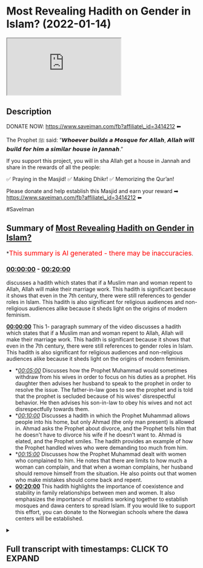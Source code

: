 # Most Revealing Hadith on Gender in Islam? (2022-01-14)

<iframe loading='lazy' src='https://www.youtube.com/embed/BHP78wJXi30'></iframe>

## Description

DONATE NOW: https://www.saveiman.com/fb?affiliate\_id=3414212 ⬅

The Prophet ﷺ said: “𝙒𝙝𝙤𝙚𝙫𝙚𝙧 𝙗𝙪𝙞𝙡𝙙𝙨 𝙖 𝙈𝙤𝙨𝙦𝙪𝙚 𝙛𝙤𝙧 𝘼𝙡𝙡𝙖𝙝, 𝘼𝙡𝙡𝙖𝙝 𝙬𝙞𝙡𝙡 𝙗𝙪𝙞𝙡𝙙 𝙛𝙤𝙧 𝙝𝙞𝙢 𝙖 𝙨𝙞𝙢𝙞𝙡𝙖𝙧 𝙝𝙤𝙪𝙨𝙚 𝙞𝙣 𝙅𝙖𝙣𝙣𝙖𝙝.”

If you support this project, you will in sha Allah get a house in Jannah and share in the rewards of all the people:

✅ Praying in the Masjid!
✅ Making Dhikr!
✅ Memorizing the Qur’an!

Please donate and help establish this Masjid and earn your reward ➡ https://www.saveiman.com/fb?affiliate\_id=3414212 ⬅

\#SaveIman

## Summary of [Most Revealing Hadith on Gender in Islam?](https://www.youtube.com/watch?v=BHP78wJXi30)

\*<span style="color:red; font-size:125%">This summary is AI generated - there may be inaccuracies</span>.

### [00:00:00](https://www.youtube.com/watch?v=BHP78wJXi30\&t=0) - [00:20:00](https://www.youtube.com/watch?v=BHP78wJXi30\&t=1200)

discusses a hadith which states that if a Muslim man and woman repent to Allah, Allah will make their marriage work. This hadith is significant because it shows that even in the 7th century, there were still references to gender roles in Islam. This hadith is also significant for religious audiences and non-religious audiences alike because it sheds light on the origins of modern feminism.

**[00:00:00](https://www.youtube.com/watch?v=BHP78wJXi30\&t=0)** This 1- paragraph summary of the video discusses a hadith which states that if a Muslim man and woman repent to Allah, Allah will make their marriage work. This hadith is significant because it shows that even in the 7th century, there were still references to gender roles in Islam. This hadith is also significant for religious audiences and non-religious audiences alike because it sheds light on the origins of modern feminism.

*   \**[00:05:00](https://www.youtube.com/watch?v=BHP78wJXi30\&t=300)* Discusses how the Prophet Muhammad would sometimes withdraw from his wives in order to focus on his duties as a prophet. His daughter then advises her husband to speak to the prophet in order to resolve the issue. The father-in-law goes to see the prophet and is told that the prophet is secluded because of his wives' disrespectful behavior. He then advises his son-in-law to obey his wives and not act disrespectfully towards them.
*   \**[00:10:00](https://www.youtube.com/watch?v=BHP78wJXi30\&t=600)* Discusses a hadith in which the Prophet Muhammad allows people into his home, but only Ahmad (the only man present) is allowed in. Ahmad asks the Prophet about divorce, and the Prophet tells him that he doesn't have to divorce his wife if he doesn't want to. Ahmad is elated, and the Prophet smiles. The hadith provides an example of how the Prophet handled wives who were demanding too much from him.
*   \**[00:15:00](https://www.youtube.com/watch?v=BHP78wJXi30\&t=900)* Discusses how the Prophet Muhammad dealt with women who complained to him. He notes that there are limits to how much a woman can complain, and that when a woman complains, her husband should remove himself from the situation. He also points out that women who make mistakes should come back and repent.
*   **[00:20:00](https://www.youtube.com/watch?v=BHP78wJXi30\&t=1200)** This hadith highlights the importance of coexistence and stability in family relationships between men and women. It also emphasizes the importance of muslims working together to establish mosques and dawa centers to spread Islam. If you would like to support this effort, you can donate to the Norwegian schools where the dawa centers will be established.

<details><summary><h2>Full transcript with timestamps: CLICK TO EXPAND</h2></summary>

[0:00:00](https://youtu.be/BHP78wJXi30?t=0) what if you were dying from thirst and\
[0:00:02](https://youtu.be/BHP78wJXi30?t=2) hunger would you give your iman up your\
[0:00:04](https://youtu.be/BHP78wJXi30?t=4) faith up in order\
[0:00:07](https://youtu.be/BHP78wJXi30?t=7) to survive probably not probably not\
[0:00:10](https://youtu.be/BHP78wJXi30?t=10) because you'd rather die\
[0:00:12](https://youtu.be/BHP78wJXi30?t=12) in hunger and thirst than give up your\
[0:00:14](https://youtu.be/BHP78wJXi30?t=14) religion right this is how much we value\
[0:00:17](https://youtu.be/BHP78wJXi30?t=17) our faith it's priceless brothers and\
[0:00:20](https://youtu.be/BHP78wJXi30?t=20) sisters let me introduce you to norway\
[0:00:22](https://youtu.be/BHP78wJXi30?t=22) this is a european country where the\
[0:00:25](https://youtu.be/BHP78wJXi30?t=25) vast majority of people have become\
[0:00:27](https://youtu.be/BHP78wJXi30?t=27) irreligious there are 200 000 muslims of\
[0:00:30](https://youtu.be/BHP78wJXi30?t=30) a population of about 5 million and most\
[0:00:32](https://youtu.be/BHP78wJXi30?t=32) of these 200 000 muslims have no idea\
[0:00:35](https://youtu.be/BHP78wJXi30?t=35) how to explain islam to their non-muslim\
[0:00:38](https://youtu.be/BHP78wJXi30?t=38) friends and neighbors but that needs to\
[0:00:40](https://youtu.be/BHP78wJXi30?t=40) change allah sent his messenger to call\
[0:00:42](https://youtu.be/BHP78wJXi30?t=42) people to eternal success and that is\
[0:00:45](https://youtu.be/BHP78wJXi30?t=45) why muslims in norway are now\
[0:00:46](https://youtu.be/BHP78wJXi30?t=46) establishing a masjid and our center to\
[0:00:49](https://youtu.be/BHP78wJXi30?t=49) enhance the norwegian tawa but they\
[0:00:52](https://youtu.be/BHP78wJXi30?t=52) cannot do this alone we need to support\
[0:00:54](https://youtu.be/BHP78wJXi30?t=54) them if you donate to the schools you\
[0:00:56](https://youtu.be/BHP78wJXi30?t=56) will insha allah reap the rewards of\
[0:00:59](https://youtu.be/BHP78wJXi30?t=59) thousands of muslims coming back to\
[0:01:01](https://youtu.be/BHP78wJXi30?t=61) islam and many of those will become\
[0:01:03](https://youtu.be/BHP78wJXi30?t=63) dwight and invite to islam\
[0:01:05](https://youtu.be/BHP78wJXi30?t=65) you will share in the reward for all\
[0:01:08](https://youtu.be/BHP78wJXi30?t=68) those shahadas and good deeds to come in\
[0:01:11](https://youtu.be/BHP78wJXi30?t=71) so click the link and donate now and\
[0:01:13](https://youtu.be/BHP78wJXi30?t=73) share the video for extra reward\
[0:01:22](https://youtu.be/BHP78wJXi30?t=82) how are you guys doing there is one\
[0:01:23](https://youtu.be/BHP78wJXi30?t=83) hadith which is a very special hadith\
[0:01:26](https://youtu.be/BHP78wJXi30?t=86) which is very pertinent to the issues\
[0:01:28](https://youtu.be/BHP78wJXi30?t=88) relating to gender now especially in the\
[0:01:31](https://youtu.be/BHP78wJXi30?t=91) modern age after the enlightenment\
[0:01:33](https://youtu.be/BHP78wJXi30?t=93) period after renaissance after all these\
[0:01:35](https://youtu.be/BHP78wJXi30?t=95) times\
[0:01:37](https://youtu.be/BHP78wJXi30?t=97) and different kind of ideologies have\
[0:01:39](https://youtu.be/BHP78wJXi30?t=99) emerged the question is to what extent\
[0:01:41](https://youtu.be/BHP78wJXi30?t=101) have those ideologies especially in the\
[0:01:43](https://youtu.be/BHP78wJXi30?t=103) west had an impact\
[0:01:45](https://youtu.be/BHP78wJXi30?t=105) on human society now that's a very\
[0:01:47](https://youtu.be/BHP78wJXi30?t=107) important question both for religious\
[0:01:49](https://youtu.be/BHP78wJXi30?t=109) audiences and non-religious audiences\
[0:01:52](https://youtu.be/BHP78wJXi30?t=112) i came across this hadith in bukhari and\
[0:01:54](https://youtu.be/BHP78wJXi30?t=114) actually there are lots of hadith which\
[0:01:56](https://youtu.be/BHP78wJXi30?t=116) corroborate this hadith it's called\
[0:01:58](https://youtu.be/BHP78wJXi30?t=118) torokh different\
[0:02:00](https://youtu.be/BHP78wJXi30?t=120) pathways of hadith\
[0:02:02](https://youtu.be/BHP78wJXi30?t=122) talking about a very interesting\
[0:02:05](https://youtu.be/BHP78wJXi30?t=125) incident and i regard this hadith from\
[0:02:07](https://youtu.be/BHP78wJXi30?t=127) my very limited knowledge of hadith\
[0:02:09](https://youtu.be/BHP78wJXi30?t=129) as probably the most telling hadith\
[0:02:12](https://youtu.be/BHP78wJXi30?t=132) of gender relations\
[0:02:15](https://youtu.be/BHP78wJXi30?t=135) in islam or in the 7th century period\
[0:02:18](https://youtu.be/BHP78wJXi30?t=138) now why is this important for\
[0:02:20](https://youtu.be/BHP78wJXi30?t=140) religious people or non-religious people\
[0:02:21](https://youtu.be/BHP78wJXi30?t=141) muslim audiences and non-muslim\
[0:02:23](https://youtu.be/BHP78wJXi30?t=143) audiences alike\
[0:02:24](https://youtu.be/BHP78wJXi30?t=144) because one question that has kind of\
[0:02:26](https://youtu.be/BHP78wJXi30?t=146) plagued our imagination has been to what\
[0:02:29](https://youtu.be/BHP78wJXi30?t=149) extent\
[0:02:30](https://youtu.be/BHP78wJXi30?t=150) have ideologies the like of say feminism\
[0:02:34](https://youtu.be/BHP78wJXi30?t=154) second third wave feminism any type of\
[0:02:36](https://youtu.be/BHP78wJXi30?t=156) feminism has an impact on human\
[0:02:39](https://youtu.be/BHP78wJXi30?t=159) behavior to what extent has it actually\
[0:02:41](https://youtu.be/BHP78wJXi30?t=161) shaped what men or women do to what\
[0:02:44](https://youtu.be/BHP78wJXi30?t=164) extent have it has it shaped societies\
[0:02:46](https://youtu.be/BHP78wJXi30?t=166) and gender relations\
[0:02:48](https://youtu.be/BHP78wJXi30?t=168) and i think this hadith is very\
[0:02:49](https://youtu.be/BHP78wJXi30?t=169) important in answering that question now\
[0:02:51](https://youtu.be/BHP78wJXi30?t=171) i'm not going to be\
[0:02:52](https://youtu.be/BHP78wJXi30?t=172) giving you an exact word for word uh\
[0:02:55](https://youtu.be/BHP78wJXi30?t=175) narration of this hadith but i am going\
[0:02:57](https://youtu.be/BHP78wJXi30?t=177) to be spelling it out for you in kind of\
[0:03:00](https://youtu.be/BHP78wJXi30?t=180) paraphrased terms and send give you a\
[0:03:02](https://youtu.be/BHP78wJXi30?t=182) link in the description box of the\
[0:03:04](https://youtu.be/BHP78wJXi30?t=184) entire hadith although i may say as well\
[0:03:07](https://youtu.be/BHP78wJXi30?t=187) that this hadith has different\
[0:03:08](https://youtu.be/BHP78wJXi30?t=188) narrations but this one is in bukhari\
[0:03:12](https://youtu.be/BHP78wJXi30?t=192) ibn abbas who was\
[0:03:14](https://youtu.be/BHP78wJXi30?t=194) the torja man of the quran\
[0:03:16](https://youtu.be/BHP78wJXi30?t=196) the prolific sahabi that wanted to know\
[0:03:20](https://youtu.be/BHP78wJXi30?t=200) every little thing about\
[0:03:21](https://youtu.be/BHP78wJXi30?t=201) the quran he went to um\
[0:03:24](https://youtu.be/BHP78wJXi30?t=204) who as many of you will know is the\
[0:03:26](https://youtu.be/BHP78wJXi30?t=206) second caliph\
[0:03:27](https://youtu.be/BHP78wJXi30?t=207) after the death of the prophet muhammad\
[0:03:30](https://youtu.be/BHP78wJXi30?t=210) and after abu bakr and also one of the\
[0:03:32](https://youtu.be/BHP78wJXi30?t=212) best friends of the prophet muhammad\
[0:03:36](https://youtu.be/BHP78wJXi30?t=216) he went to him because he wanted to know\
[0:03:39](https://youtu.be/BHP78wJXi30?t=219) the meaning of an ayah of the quran in\
[0:03:40](https://youtu.be/BHP78wJXi30?t=220) chapter number 66 where it said in tatum\
[0:03:45](https://youtu.be/BHP78wJXi30?t=225) if you both repent to allah then allah\
[0:03:47](https://youtu.be/BHP78wJXi30?t=227) has made it so that you may do so and\
[0:03:50](https://youtu.be/BHP78wJXi30?t=230) this was a verse in chapter 66 that i'm\
[0:03:52](https://youtu.be/BHP78wJXi30?t=232) not best wanted to know who these two\
[0:03:54](https://youtu.be/BHP78wJXi30?t=234) were referring to so he went to um\
[0:03:57](https://youtu.be/BHP78wJXi30?t=237) and then um\
[0:03:59](https://youtu.be/BHP78wJXi30?t=239) narrated the story to him so that hadith\
[0:04:01](https://youtu.be/BHP78wJXi30?t=241) is narrated by ibn abbas\
[0:04:04](https://youtu.be/BHP78wJXi30?t=244) and\
[0:04:05](https://youtu.be/BHP78wJXi30?t=245) ahmad al-khattab started by saying\
[0:04:07](https://youtu.be/BHP78wJXi30?t=247) something very interesting\
[0:04:09](https://youtu.be/BHP78wJXi30?t=249) he says\
[0:04:12](https://youtu.be/BHP78wJXi30?t=252) \[Music]\
[0:04:16](https://youtu.be/BHP78wJXi30?t=256) he said that we the people of quraish\
[0:04:19](https://youtu.be/BHP78wJXi30?t=259) who are a people\
[0:04:20](https://youtu.be/BHP78wJXi30?t=260) who used to dominate our wives\
[0:04:26](https://youtu.be/BHP78wJXi30?t=266) when we went to the medina\
[0:04:28](https://youtu.be/BHP78wJXi30?t=268) the people the ansar they were\
[0:04:33](https://youtu.be/BHP78wJXi30?t=273) were people that their wives used to\
[0:04:35](https://youtu.be/BHP78wJXi30?t=275) dominate them\
[0:04:37](https://youtu.be/BHP78wJXi30?t=277) now i found this very interesting very\
[0:04:39](https://youtu.be/BHP78wJXi30?t=279) surprising i have to be honest the first\
[0:04:41](https://youtu.be/BHP78wJXi30?t=281) time i came across this hadith it made\
[0:04:44](https://youtu.be/BHP78wJXi30?t=284) me think\
[0:04:45](https://youtu.be/BHP78wJXi30?t=285) this is\
[0:04:48](https://youtu.be/BHP78wJXi30?t=288) this is a 7th century audience this is\
[0:04:50](https://youtu.be/BHP78wJXi30?t=290) at least a thousand\
[0:04:52](https://youtu.be/BHP78wJXi30?t=292) 300 and something odd years before\
[0:04:55](https://youtu.be/BHP78wJXi30?t=295) feminism could even be\
[0:04:56](https://youtu.be/BHP78wJXi30?t=296) referred to as such\
[0:04:58](https://youtu.be/BHP78wJXi30?t=298) and there is this phrasiology very\
[0:05:00](https://youtu.be/BHP78wJXi30?t=300) gendered phraseology being used\
[0:05:02](https://youtu.be/BHP78wJXi30?t=302) that we were a people that we used to\
[0:05:04](https://youtu.be/BHP78wJXi30?t=304) dominate our wives and these people of\
[0:05:07](https://youtu.be/BHP78wJXi30?t=307) al-ansar who are another\
[0:05:09](https://youtu.be/BHP78wJXi30?t=309) group of people were a group of people\
[0:05:11](https://youtu.be/BHP78wJXi30?t=311) he's saying\
[0:05:13](https://youtu.be/BHP78wJXi30?t=313) their wives dominated them\
[0:05:16](https://youtu.be/BHP78wJXi30?t=316) and he said\
[0:05:18](https://youtu.be/BHP78wJXi30?t=318) he narrates the story\
[0:05:20](https://youtu.be/BHP78wJXi30?t=320) of going to his wife\
[0:05:24](https://youtu.be/BHP78wJXi30?t=324) i went to my wife\
[0:05:26](https://youtu.be/BHP78wJXi30?t=326) and he was speaking to her\
[0:05:28](https://youtu.be/BHP78wJXi30?t=328) about\
[0:05:30](https://youtu.be/BHP78wJXi30?t=330) the attitudes of medina society\
[0:05:34](https://youtu.be/BHP78wJXi30?t=334) and she answered back\
[0:05:36](https://youtu.be/BHP78wJXi30?t=336) to um\
[0:05:40](https://youtu.be/BHP78wJXi30?t=340) he was a very strong character very\
[0:05:43](https://youtu.be/BHP78wJXi30?t=343) assertive character very extroverted\
[0:05:46](https://youtu.be/BHP78wJXi30?t=346) character extremely confident person\
[0:05:49](https://youtu.be/BHP78wJXi30?t=349) he was a fair man actually a feared man\
[0:05:52](https://youtu.be/BHP78wJXi30?t=352) a big man physically big and a big\
[0:05:55](https://youtu.be/BHP78wJXi30?t=355) personality\
[0:05:56](https://youtu.be/BHP78wJXi30?t=356) and remember he was just saying that you\
[0:05:58](https://youtu.be/BHP78wJXi30?t=358) know we were the people that used to\
[0:05:59](https://youtu.be/BHP78wJXi30?t=359) dominate\
[0:06:00](https://youtu.be/BHP78wJXi30?t=360) our wives\
[0:06:01](https://youtu.be/BHP78wJXi30?t=361) and his wife now is answering him back\
[0:06:04](https://youtu.be/BHP78wJXi30?t=364) so he said\
[0:06:06](https://youtu.be/BHP78wJXi30?t=366) are you answering me back\
[0:06:10](https://youtu.be/BHP78wJXi30?t=370) and his wife\
[0:06:12](https://youtu.be/BHP78wJXi30?t=372) wife returned and she said\
[0:06:14](https://youtu.be/BHP78wJXi30?t=374) you know\
[0:06:16](https://youtu.be/BHP78wJXi30?t=376) actually\
[0:06:17](https://youtu.be/BHP78wJXi30?t=377) you know the prophets why even the\
[0:06:18](https://youtu.be/BHP78wJXi30?t=378) prophets wives who are meant to be like\
[0:06:20](https://youtu.be/BHP78wJXi30?t=380) you know she doesn't say this but who\
[0:06:22](https://youtu.be/BHP78wJXi30?t=382) are in islam meant to be the epitome\
[0:06:25](https://youtu.be/BHP78wJXi30?t=385) of you know they even they\
[0:06:28](https://youtu.be/BHP78wJXi30?t=388) jordan\
[0:06:32](https://youtu.be/BHP78wJXi30?t=392) that used to they used to leave off the\
[0:06:34](https://youtu.be/BHP78wJXi30?t=394) prophet\
[0:06:35](https://youtu.be/BHP78wJXi30?t=395) withdrawal from the prophet muhammad\
[0:06:37](https://youtu.be/BHP78wJXi30?t=397) from the\
[0:06:39](https://youtu.be/BHP78wJXi30?t=399) night from the day into the night\
[0:06:40](https://youtu.be/BHP78wJXi30?t=400) meaning they used to give him the cold\
[0:06:42](https://youtu.be/BHP78wJXi30?t=402) shoulder they used to withdraw from him\
[0:06:45](https://youtu.be/BHP78wJXi30?t=405) and he was bewild he was completely\
[0:06:48](https://youtu.be/BHP78wJXi30?t=408) befuddled and bewildered and bedazzled\
[0:06:50](https://youtu.be/BHP78wJXi30?t=410) and shocked and\
[0:06:51](https://youtu.be/BHP78wJXi30?t=411) by this uh comment so oh he got\
[0:06:54](https://youtu.be/BHP78wJXi30?t=414) triggered you want to put it in that he\
[0:06:55](https://youtu.be/BHP78wJXi30?t=415) got triggered by that\
[0:06:57](https://youtu.be/BHP78wJXi30?t=417) because remember\
[0:07:01](https://youtu.be/BHP78wJXi30?t=421) was the wife of the prophet muhammad one\
[0:07:04](https://youtu.be/BHP78wJXi30?t=424) of the wives of the prophet muhammad\
[0:07:07](https://youtu.be/BHP78wJXi30?t=427) so he says\
[0:07:08](https://youtu.be/BHP78wJXi30?t=428) when he heard that it's like everything\
[0:07:10](https://youtu.be/BHP78wJXi30?t=430) switched off he put on his clothes\
[0:07:16](https://youtu.be/BHP78wJXi30?t=436) i got my my clothes and i put it on me\
[0:07:18](https://youtu.be/BHP78wJXi30?t=438) and he went to\
[0:07:20](https://youtu.be/BHP78wJXi30?t=440) his daughter\
[0:07:22](https://youtu.be/BHP78wJXi30?t=442) and he said to his daughter he said to\
[0:07:24](https://youtu.be/BHP78wJXi30?t=444) her\
[0:07:25](https://youtu.be/BHP78wJXi30?t=445) is it true\
[0:07:26](https://youtu.be/BHP78wJXi30?t=446) that one of you i.e one of the wives of\
[0:07:28](https://youtu.be/BHP78wJXi30?t=448) the prophet used to\
[0:07:32](https://youtu.be/BHP78wJXi30?t=452) leave the the prophet sallallahu alaihi\
[0:07:34](https://youtu.be/BHP78wJXi30?t=454) wasallam\
[0:07:36](https://youtu.be/BHP78wJXi30?t=456) from the night to from the day into the\
[0:07:38](https://youtu.be/BHP78wJXi30?t=458) night\
[0:07:39](https://youtu.be/BHP78wJXi30?t=459) not from the night into the day but from\
[0:07:41](https://youtu.be/BHP78wJXi30?t=461) the day into the night meaning it's not\
[0:07:43](https://youtu.be/BHP78wJXi30?t=463) talking about marital relations or\
[0:07:44](https://youtu.be/BHP78wJXi30?t=464) anything like that because that would be\
[0:07:45](https://youtu.be/BHP78wJXi30?t=465) a different level of\
[0:07:47](https://youtu.be/BHP78wJXi30?t=467) transgression which that we have no\
[0:07:48](https://youtu.be/BHP78wJXi30?t=468) evidence ever happened by the way but\
[0:07:50](https://youtu.be/BHP78wJXi30?t=470) anyway\
[0:07:51](https://youtu.be/BHP78wJXi30?t=471) is it the case that you should do\
[0:07:52](https://youtu.be/BHP78wJXi30?t=472) something like that\
[0:07:55](https://youtu.be/BHP78wJXi30?t=475) she says vietnam she says yes\
[0:07:58](https://youtu.be/BHP78wJXi30?t=478) he said whoever does anything like that\
[0:08:02](https://youtu.be/BHP78wJXi30?t=482) she lost his failure\
[0:08:06](https://youtu.be/BHP78wJXi30?t=486) and then he was triggered already so\
[0:08:07](https://youtu.be/BHP78wJXi30?t=487) imagine he's talking to his own daughter\
[0:08:09](https://youtu.be/BHP78wJXi30?t=489) and by the way this shows us it gives us\
[0:08:11](https://youtu.be/BHP78wJXi30?t=491) a glimpse i don't want to make too much\
[0:08:12](https://youtu.be/BHP78wJXi30?t=492) commentary at this point because i'll\
[0:08:14](https://youtu.be/BHP78wJXi30?t=494) comment on this afterwards\
[0:08:16](https://youtu.be/BHP78wJXi30?t=496) of how\
[0:08:17](https://youtu.be/BHP78wJXi30?t=497) the father-in-law\
[0:08:20](https://youtu.be/BHP78wJXi30?t=500) deals with the son-in-law a pious son\
[0:08:22](https://youtu.be/BHP78wJXi30?t=502) albert this one the most pious\
[0:08:23](https://youtu.be/BHP78wJXi30?t=503) son-in-law\
[0:08:25](https://youtu.be/BHP78wJXi30?t=505) he got triggered on behalf of the\
[0:08:26](https://youtu.be/BHP78wJXi30?t=506) son-in-law in this case is\
[0:08:28](https://youtu.be/BHP78wJXi30?t=508) the prophet muhammed who he loved the\
[0:08:30](https://youtu.be/BHP78wJXi30?t=510) most\
[0:08:32](https://youtu.be/BHP78wJXi30?t=512) who he loved the most\
[0:08:33](https://youtu.be/BHP78wJXi30?t=513) he said\
[0:08:36](https://youtu.be/BHP78wJXi30?t=516) you think\
[0:08:38](https://youtu.be/BHP78wJXi30?t=518) don't ever do that he says whoever's\
[0:08:39](https://youtu.be/BHP78wJXi30?t=519) done that is a failure\
[0:08:41](https://youtu.be/BHP78wJXi30?t=521) and what about your friend he's talking\
[0:08:44](https://youtu.be/BHP78wJXi30?t=524) about aisha\
[0:08:45](https://youtu.be/BHP78wJXi30?t=525) who's who is known another wife of the\
[0:08:47](https://youtu.be/BHP78wJXi30?t=527) prophet\
[0:08:48](https://youtu.be/BHP78wJXi30?t=528) that she is\
[0:08:52](https://youtu.be/BHP78wJXi30?t=532) more beautiful than you anyway\
[0:08:54](https://youtu.be/BHP78wJXi30?t=534) and she's more beloved to the prophet\
[0:08:55](https://youtu.be/BHP78wJXi30?t=535) muhammed\
[0:08:57](https://youtu.be/BHP78wJXi30?t=537) so he he saw that she was being jairia\
[0:08:59](https://youtu.be/BHP78wJXi30?t=539) she was being bold\
[0:09:01](https://youtu.be/BHP78wJXi30?t=541) so he was bold with her she was\
[0:09:03](https://youtu.be/BHP78wJXi30?t=543) triggering him he triggered her\
[0:09:06](https://youtu.be/BHP78wJXi30?t=546) and this is in many ways the right way\
[0:09:08](https://youtu.be/BHP78wJXi30?t=548) to advise\
[0:09:09](https://youtu.be/BHP78wJXi30?t=549) a woman\
[0:09:10](https://youtu.be/BHP78wJXi30?t=550) who is disrespecting her husband with\
[0:09:12](https://youtu.be/BHP78wJXi30?t=552) all due respect now we see a lot of\
[0:09:14](https://youtu.be/BHP78wJXi30?t=554) people\
[0:09:15](https://youtu.be/BHP78wJXi30?t=555) they see that the woman is complaining\
[0:09:17](https://youtu.be/BHP78wJXi30?t=557) and withdrawing from the husband not\
[0:09:18](https://youtu.be/BHP78wJXi30?t=558) giving him his rights and they egg her\
[0:09:20](https://youtu.be/BHP78wJXi30?t=560) on they push her to do some more yeah do\
[0:09:22](https://youtu.be/BHP78wJXi30?t=562) it more this is the father of the he\
[0:09:24](https://youtu.be/BHP78wJXi30?t=564) loves her so much\
[0:09:25](https://youtu.be/BHP78wJXi30?t=565) yeah\
[0:09:27](https://youtu.be/BHP78wJXi30?t=567) as the quran says\
[0:09:31](https://youtu.be/BHP78wJXi30?t=571) if you speak then speak the truth and\
[0:09:33](https://youtu.be/BHP78wJXi30?t=573) even if it is someone close to you so\
[0:09:35](https://youtu.be/BHP78wJXi30?t=575) this was the manhattan\
[0:09:36](https://youtu.be/BHP78wJXi30?t=576) and the way of\
[0:09:39](https://youtu.be/BHP78wJXi30?t=579) so he went after that to see the prophet\
[0:09:42](https://youtu.be/BHP78wJXi30?t=582) muhammed himself and he had a man\
[0:09:45](https://youtu.be/BHP78wJXi30?t=585) guarding the door his name was\
[0:09:47](https://youtu.be/BHP78wJXi30?t=587) he was guarding the door and he was by\
[0:09:48](https://youtu.be/BHP78wJXi30?t=588) himself\
[0:09:50](https://youtu.be/BHP78wJXi30?t=590) because his wives had told him that the\
[0:09:52](https://youtu.be/BHP78wJXi30?t=592) the the the hafsah had told him that the\
[0:09:54](https://youtu.be/BHP78wJXi30?t=594) prophet muhammad had been like secluded\
[0:09:57](https://youtu.be/BHP78wJXi30?t=597) by himself and this was going to give us\
[0:09:58](https://youtu.be/BHP78wJXi30?t=598) another lesson by the way which is a\
[0:10:01](https://youtu.be/BHP78wJXi30?t=601) very important lesson which we don't\
[0:10:02](https://youtu.be/BHP78wJXi30?t=602) hear enough of i'll tell you what\
[0:10:04](https://youtu.be/BHP78wJXi30?t=604) happened\
[0:10:05](https://youtu.be/BHP78wJXi30?t=605) at first he didn't allow anybody in\
[0:10:07](https://youtu.be/BHP78wJXi30?t=607) including umar but eventually\
[0:10:10](https://youtu.be/BHP78wJXi30?t=610) he\
[0:10:10](https://youtu.be/BHP78wJXi30?t=610) come into the house\
[0:10:12](https://youtu.be/BHP78wJXi30?t=612) so ahmad came into the house and the\
[0:10:13](https://youtu.be/BHP78wJXi30?t=613) first question he asked\
[0:10:15](https://youtu.be/BHP78wJXi30?t=615) he asked him did you divorce your wives\
[0:10:18](https://youtu.be/BHP78wJXi30?t=618) and he said no\
[0:10:20](https://youtu.be/BHP78wJXi30?t=620) he didn't divorce his wife so he said\
[0:10:22](https://youtu.be/BHP78wJXi30?t=622) allahu akbar ahmad was celebrating\
[0:10:24](https://youtu.be/BHP78wJXi30?t=624) because in reality he doesn't want to\
[0:10:25](https://youtu.be/BHP78wJXi30?t=625) see his daughter or any of the other\
[0:10:27](https://youtu.be/BHP78wJXi30?t=627) mothers of the believers be divorced\
[0:10:31](https://youtu.be/BHP78wJXi30?t=631) so he was elated by the fact that he\
[0:10:33](https://youtu.be/BHP78wJXi30?t=633) there was no divorce that took place\
[0:10:36](https://youtu.be/BHP78wJXi30?t=636) and then um\
[0:10:38](https://youtu.be/BHP78wJXi30?t=638) he said the same kind of thing that he\
[0:10:39](https://youtu.be/BHP78wJXi30?t=639) was saying to ibn abbas in the beginning\
[0:10:40](https://youtu.be/BHP78wJXi30?t=640) of generation he and i want you to pay\
[0:10:43](https://youtu.be/BHP78wJXi30?t=643) attention to the psychological cues here\
[0:10:45](https://youtu.be/BHP78wJXi30?t=645) they're very important because they\
[0:10:47](https://youtu.be/BHP78wJXi30?t=647) relate to the gender discussions\
[0:10:49](https://youtu.be/BHP78wJXi30?t=649) that i have happening now not just from\
[0:10:51](https://youtu.be/BHP78wJXi30?t=651) feminists but from these red pill and\
[0:10:53](https://youtu.be/BHP78wJXi30?t=653) all these kind of things\
[0:10:55](https://youtu.be/BHP78wJXi30?t=655) is an eye opener to the man hedge of the\
[0:10:58](https://youtu.be/BHP78wJXi30?t=658) prophet of how he dealt with these\
[0:10:59](https://youtu.be/BHP78wJXi30?t=659) issues\
[0:11:00](https://youtu.be/BHP78wJXi30?t=660) before the the existence of these\
[0:11:03](https://youtu.be/BHP78wJXi30?t=663) ideologies\
[0:11:04](https://youtu.be/BHP78wJXi30?t=664) so\
[0:11:06](https://youtu.be/BHP78wJXi30?t=666) stated the same thing as he stated\
[0:11:08](https://youtu.be/BHP78wJXi30?t=668) before\
[0:11:09](https://youtu.be/BHP78wJXi30?t=669) he says\
[0:11:14](https://youtu.be/BHP78wJXi30?t=674) we are people we the people of quraish\
[0:11:15](https://youtu.be/BHP78wJXi30?t=675) were people that we used to dominate our\
[0:11:17](https://youtu.be/BHP78wJXi30?t=677) wives\
[0:11:20](https://youtu.be/BHP78wJXi30?t=680) when the people of al-ansar their wives\
[0:11:22](https://youtu.be/BHP78wJXi30?t=682) used to dominate them\
[0:11:24](https://youtu.be/BHP78wJXi30?t=684) so he's saying the same thing the\
[0:11:26](https://youtu.be/BHP78wJXi30?t=686) prophet's reaction to this he just\
[0:11:28](https://youtu.be/BHP78wJXi30?t=688) smiled literally\
[0:11:31](https://youtu.be/BHP78wJXi30?t=691) he just smiled he said he just smiled\
[0:11:33](https://youtu.be/BHP78wJXi30?t=693) so he didn't really engage with that he\
[0:11:35](https://youtu.be/BHP78wJXi30?t=695) said yes you know\
[0:11:37](https://youtu.be/BHP78wJXi30?t=697) to be honest that was not the the\
[0:11:39](https://youtu.be/BHP78wJXi30?t=699) response of the prophet muhammad\
[0:11:44](https://youtu.be/BHP78wJXi30?t=704) he stated that he went to his daughter\
[0:11:46](https://youtu.be/BHP78wJXi30?t=706) and he told her what he told her you\
[0:11:48](https://youtu.be/BHP78wJXi30?t=708) know that is more beloved than all the\
[0:11:50](https://youtu.be/BHP78wJXi30?t=710) kind of things i told you before and\
[0:11:52](https://youtu.be/BHP78wJXi30?t=712) again it said that the prophet sallam\
[0:11:54](https://youtu.be/BHP78wJXi30?t=714) he merely smiled he did not\
[0:11:57](https://youtu.be/BHP78wJXi30?t=717) engage\
[0:11:58](https://youtu.be/BHP78wJXi30?t=718) with omar\
[0:12:02](https://youtu.be/BHP78wJXi30?t=722) and then\
[0:12:03](https://youtu.be/BHP78wJXi30?t=723) he made dua a supplication to the\
[0:12:05](https://youtu.be/BHP78wJXi30?t=725) prophet\
[0:12:06](https://youtu.be/BHP78wJXi30?t=726) muhammad because he was sleeping on this\
[0:12:09](https://youtu.be/BHP78wJXi30?t=729) kind of straw and he said the people of\
[0:12:12](https://youtu.be/BHP78wJXi30?t=732) you know the emperor of roman the\
[0:12:13](https://youtu.be/BHP78wJXi30?t=733) emperor of persia they have all this\
[0:12:15](https://youtu.be/BHP78wJXi30?t=735) white expanse and you're sleeping on the\
[0:12:17](https://youtu.be/BHP78wJXi30?t=737) floor\
[0:12:18](https://youtu.be/BHP78wJXi30?t=738) he goes\
[0:12:21](https://youtu.be/BHP78wJXi30?t=741) out on you he would expand your abode\
[0:12:23](https://youtu.be/BHP78wJXi30?t=743) like you make the prophet at that stage\
[0:12:25](https://youtu.be/BHP78wJXi30?t=745) he actually responded he said i'm not\
[0:12:27](https://youtu.be/BHP78wJXi30?t=747) interested why should i it's mata dunya\
[0:12:29](https://youtu.be/BHP78wJXi30?t=749) this is uh\
[0:12:30](https://youtu.be/BHP78wJXi30?t=750) it's not the thing i want because we the\
[0:12:33](https://youtu.be/BHP78wJXi30?t=753) hereafter and the eschaton and all that\
[0:12:35](https://youtu.be/BHP78wJXi30?t=755) kind of thing\
[0:12:37](https://youtu.be/BHP78wJXi30?t=757) now\
[0:12:38](https://youtu.be/BHP78wJXi30?t=758) long story short\
[0:12:43](https://youtu.be/BHP78wJXi30?t=763) of the quran actually came down for this\
[0:12:44](https://youtu.be/BHP78wJXi30?t=764) now why was the prophet secluding from\
[0:12:46](https://youtu.be/BHP78wJXi30?t=766) all the wives because they were actually\
[0:12:48](https://youtu.be/BHP78wJXi30?t=768) asking him\
[0:12:49](https://youtu.be/BHP78wJXi30?t=769) to to give him money that he didn't have\
[0:12:52](https://youtu.be/BHP78wJXi30?t=772) that's why in sura\
[0:12:59](https://youtu.be/BHP78wJXi30?t=779) that the ayah came down which said that\
[0:13:01](https://youtu.be/BHP78wJXi30?t=781) if you want the the\
[0:13:02](https://youtu.be/BHP78wJXi30?t=782) the the the adornments of this world\
[0:13:06](https://youtu.be/BHP78wJXi30?t=786) then come and i will set you free and so\
[0:13:08](https://youtu.be/BHP78wJXi30?t=788) on\
[0:13:09](https://youtu.be/BHP78wJXi30?t=789) so there was an it was actually a choice\
[0:13:11](https://youtu.be/BHP78wJXi30?t=791) given to the wives of the prophet if you\
[0:13:12](https://youtu.be/BHP78wJXi30?t=792) didn't want to be with me then you can\
[0:13:13](https://youtu.be/BHP78wJXi30?t=793) go and it would actually be effective\
[0:13:16](https://youtu.be/BHP78wJXi30?t=796) and an effectual divorce\
[0:13:18](https://youtu.be/BHP78wJXi30?t=798) they had the choice many things can be\
[0:13:21](https://youtu.be/BHP78wJXi30?t=801) extrapolated from this hadith\
[0:13:23](https://youtu.be/BHP78wJXi30?t=803) number one the prophet didn't really\
[0:13:25](https://youtu.be/BHP78wJXi30?t=805) engage\
[0:13:26](https://youtu.be/BHP78wJXi30?t=806) with\
[0:13:28](https://youtu.be/BHP78wJXi30?t=808) the dominating uh\
[0:13:30](https://youtu.be/BHP78wJXi30?t=810) kind of discourse that um\
[0:13:33](https://youtu.be/BHP78wJXi30?t=813) came with\
[0:13:34](https://youtu.be/BHP78wJXi30?t=814) because actually in other places\
[0:13:36](https://youtu.be/BHP78wJXi30?t=816) the prophet muhammad has been described\
[0:13:39](https://youtu.be/BHP78wJXi30?t=819) in a hadith\
[0:13:40](https://youtu.be/BHP78wJXi30?t=820) he was actually very easy going and he\
[0:13:43](https://youtu.be/BHP78wJXi30?t=823) wasn't he if anything\
[0:13:45](https://youtu.be/BHP78wJXi30?t=825) he wasn't some\
[0:13:47](https://youtu.be/BHP78wJXi30?t=827) the hadith\
[0:13:48](https://youtu.be/BHP78wJXi30?t=828) say that he was more easy going than the\
[0:13:50](https://youtu.be/BHP78wJXi30?t=830) people of quraish like people like\
[0:13:54](https://youtu.be/BHP78wJXi30?t=834) some say that he didn't fit into that\
[0:13:55](https://youtu.be/BHP78wJXi30?t=835) category of people that used to try and\
[0:13:56](https://youtu.be/BHP78wJXi30?t=836) dominate his wife and so on he was very\
[0:13:58](https://youtu.be/BHP78wJXi30?t=838) easy going\
[0:14:00](https://youtu.be/BHP78wJXi30?t=840) which by the way flies in the face of\
[0:14:02](https://youtu.be/BHP78wJXi30?t=842) some of the discourses that we're seeing\
[0:14:04](https://youtu.be/BHP78wJXi30?t=844) in these manosphere spaces where they\
[0:14:06](https://youtu.be/BHP78wJXi30?t=846) think that the way to control your woman\
[0:14:08](https://youtu.be/BHP78wJXi30?t=848) and so on is to basically be obnoxious\
[0:14:11](https://youtu.be/BHP78wJXi30?t=851) and overly extroverted and so on there's\
[0:14:14](https://youtu.be/BHP78wJXi30?t=854) a time and a place for everything and\
[0:14:15](https://youtu.be/BHP78wJXi30?t=855) really there's no there's almost no time\
[0:14:16](https://youtu.be/BHP78wJXi30?t=856) in the place for that and the prophet\
[0:14:18](https://youtu.be/BHP78wJXi30?t=858) saw that was not his manage\
[0:14:20](https://youtu.be/BHP78wJXi30?t=860) however he didn't do nothing\
[0:14:22](https://youtu.be/BHP78wJXi30?t=862) he wasn't just taking abuse\
[0:14:25](https://youtu.be/BHP78wJXi30?t=865) he wasn't just uh you know accepting\
[0:14:28](https://youtu.be/BHP78wJXi30?t=868) and i'm not saying that they were even\
[0:14:29](https://youtu.be/BHP78wJXi30?t=869) abusing him quite frankly but he wasn't\
[0:14:31](https://youtu.be/BHP78wJXi30?t=871) accepting these complaints and demands\
[0:14:33](https://youtu.be/BHP78wJXi30?t=873) from his wives\
[0:14:34](https://youtu.be/BHP78wJXi30?t=874) how did he manage\
[0:14:37](https://youtu.be/BHP78wJXi30?t=877) the behavior of his wives\
[0:14:40](https://youtu.be/BHP78wJXi30?t=880) really you can call this anxiety\
[0:14:42](https://youtu.be/BHP78wJXi30?t=882) accrument method\
[0:14:43](https://youtu.be/BHP78wJXi30?t=883) and really in islam this is referred to\
[0:14:45](https://youtu.be/BHP78wJXi30?t=885) as\
[0:14:48](https://youtu.be/BHP78wJXi30?t=888) something\
[0:14:55](https://youtu.be/BHP78wJXi30?t=895) when you say you take an oath that i'm\
[0:14:57](https://youtu.be/BHP78wJXi30?t=897) not going to see my wife for x amount of\
[0:14:59](https://youtu.be/BHP78wJXi30?t=899) time and you have up to four months\
[0:15:02](https://youtu.be/BHP78wJXi30?t=902) and this is the way that you create a\
[0:15:05](https://youtu.be/BHP78wJXi30?t=905) healthy balance in the relationship\
[0:15:07](https://youtu.be/BHP78wJXi30?t=907) because when that anxiety starts to\
[0:15:08](https://youtu.be/BHP78wJXi30?t=908) accrue and it will accrue on both sides\
[0:15:12](https://youtu.be/BHP78wJXi30?t=912) i mean if a man is doing this anxiety\
[0:15:13](https://youtu.be/BHP78wJXi30?t=913) will accrue for him as much as it will\
[0:15:15](https://youtu.be/BHP78wJXi30?t=915) accrue for her\
[0:15:17](https://youtu.be/BHP78wJXi30?t=917) and that in that situation is a useful\
[0:15:20](https://youtu.be/BHP78wJXi30?t=920) moment of reflection\
[0:15:22](https://youtu.be/BHP78wJXi30?t=922) it's a use m useful and it's more useful\
[0:15:24](https://youtu.be/BHP78wJXi30?t=924) than being in a toxic situation in the\
[0:15:26](https://youtu.be/BHP78wJXi30?t=926) household where you're both shouting at\
[0:15:28](https://youtu.be/BHP78wJXi30?t=928) each other and there could be potential\
[0:15:30](https://youtu.be/BHP78wJXi30?t=930) for clash and destruction and fighting\
[0:15:32](https://youtu.be/BHP78wJXi30?t=932) and so on so this was the way\
[0:15:35](https://youtu.be/BHP78wJXi30?t=935) in which through which and by which the\
[0:15:37](https://youtu.be/BHP78wJXi30?t=937) prophet sallallahu decided to deal with\
[0:15:41](https://youtu.be/BHP78wJXi30?t=941) serial complaining\
[0:15:44](https://youtu.be/BHP78wJXi30?t=944) of nine women let's say sorry to say\
[0:15:46](https://youtu.be/BHP78wJXi30?t=946) which were his wives and they did\
[0:15:48](https://youtu.be/BHP78wJXi30?t=948) complain and he didn't just sit there\
[0:15:50](https://youtu.be/BHP78wJXi30?t=950) and take the complaints there's there's\
[0:15:52](https://youtu.be/BHP78wJXi30?t=952) a limit to complaints yes there's a\
[0:15:54](https://youtu.be/BHP78wJXi30?t=954) limit to complaints in islam\
[0:15:56](https://youtu.be/BHP78wJXi30?t=956) but then there's something we we must as\
[0:16:00](https://youtu.be/BHP78wJXi30?t=960) men acknowledge as well\
[0:16:01](https://youtu.be/BHP78wJXi30?t=961) number one\
[0:16:03](https://youtu.be/BHP78wJXi30?t=963) it was very clear that the behavior of\
[0:16:06](https://youtu.be/BHP78wJXi30?t=966) the qurashi woman were sorry the ansari\
[0:16:08](https://youtu.be/BHP78wJXi30?t=968) woman were affected by the korashi woman\
[0:16:11](https://youtu.be/BHP78wJXi30?t=971) oh sorry the opposite yeah so in other\
[0:16:14](https://youtu.be/BHP78wJXi30?t=974) words the fact\
[0:16:16](https://youtu.be/BHP78wJXi30?t=976) that some women can become emboldened by\
[0:16:18](https://youtu.be/BHP78wJXi30?t=978) other women is not something which is\
[0:16:20](https://youtu.be/BHP78wJXi30?t=980) because of the feminist movement this\
[0:16:22](https://youtu.be/BHP78wJXi30?t=982) was happening centuries before feminism\
[0:16:24](https://youtu.be/BHP78wJXi30?t=984) even\
[0:16:26](https://youtu.be/BHP78wJXi30?t=986) was\
[0:16:27](https://youtu.be/BHP78wJXi30?t=987) existed number two\
[0:16:28](https://youtu.be/BHP78wJXi30?t=988) you could even say that there are some\
[0:16:30](https://youtu.be/BHP78wJXi30?t=990) trends some cross-cultural continuities\
[0:16:34](https://youtu.be/BHP78wJXi30?t=994) in female collective temperament\
[0:16:36](https://youtu.be/BHP78wJXi30?t=996) that existed\
[0:16:38](https://youtu.be/BHP78wJXi30?t=998) in such a place of 7th century arabia\
[0:16:40](https://youtu.be/BHP78wJXi30?t=1000) which is not explicable by ideological\
[0:16:43](https://youtu.be/BHP78wJXi30?t=1003) reductionism\
[0:16:44](https://youtu.be/BHP78wJXi30?t=1004) and therefore it's important for us to\
[0:16:47](https://youtu.be/BHP78wJXi30?t=1007) realize that not everything is because\
[0:16:49](https://youtu.be/BHP78wJXi30?t=1009) of feminism that a woman can be can be\
[0:16:51](https://youtu.be/BHP78wJXi30?t=1011) behaving in a certain way\
[0:16:53](https://youtu.be/BHP78wJXi30?t=1013) simply because of psychological\
[0:16:54](https://youtu.be/BHP78wJXi30?t=1014) temperament\
[0:16:55](https://youtu.be/BHP78wJXi30?t=1015) not because she's infected infected\
[0:16:58](https://youtu.be/BHP78wJXi30?t=1018) influenced by the feminist\
[0:17:00](https://youtu.be/BHP78wJXi30?t=1020) movement or feminist ideology it's not\
[0:17:03](https://youtu.be/BHP78wJXi30?t=1023) always the reason so we have to be more\
[0:17:05](https://youtu.be/BHP78wJXi30?t=1025) nuanced because if it's the case that\
[0:17:08](https://youtu.be/BHP78wJXi30?t=1028) even the highest of women can be\
[0:17:09](https://youtu.be/BHP78wJXi30?t=1029) influenced by one another in the\
[0:17:11](https://youtu.be/BHP78wJXi30?t=1031) negative\
[0:17:12](https://youtu.be/BHP78wJXi30?t=1032) and that that brings them\
[0:17:15](https://youtu.be/BHP78wJXi30?t=1035) to act in a behaviorally unacceptable\
[0:17:17](https://youtu.be/BHP78wJXi30?t=1037) way\
[0:17:18](https://youtu.be/BHP78wJXi30?t=1038) then\
[0:17:20](https://youtu.be/BHP78wJXi30?t=1040) or\
[0:17:20](https://youtu.be/BHP78wJXi30?t=1040) from logical reasoning and analogy\
[0:17:23](https://youtu.be/BHP78wJXi30?t=1043) sorry to say women that are not\
[0:17:26](https://youtu.be/BHP78wJXi30?t=1046) their wives prophets are going to act in\
[0:17:28](https://youtu.be/BHP78wJXi30?t=1048) a very similar way and that's why the\
[0:17:29](https://youtu.be/BHP78wJXi30?t=1049) prophet muhammad he said\
[0:17:37](https://youtu.be/BHP78wJXi30?t=1057) a woman is not going to be with you\
[0:17:39](https://youtu.be/BHP78wJXi30?t=1059) on one way she's not going to give you\
[0:17:41](https://youtu.be/BHP78wJXi30?t=1061) one mood you you'll find\
[0:17:44](https://youtu.be/BHP78wJXi30?t=1064) that there is a tempestuous and\
[0:17:46](https://youtu.be/BHP78wJXi30?t=1066) tumultuous way through which by which\
[0:17:48](https://youtu.be/BHP78wJXi30?t=1068) some women uh interact with their\
[0:17:51](https://youtu.be/BHP78wJXi30?t=1071) husbands and that is something we have\
[0:17:53](https://youtu.be/BHP78wJXi30?t=1073) to accept because accepting this means\
[0:17:56](https://youtu.be/BHP78wJXi30?t=1076) that our expectations will be realistic\
[0:17:59](https://youtu.be/BHP78wJXi30?t=1079) you don't get married and think oh she\
[0:18:01](https://youtu.be/BHP78wJXi30?t=1081) has to be completely submit there's no\
[0:18:03](https://youtu.be/BHP78wJXi30?t=1083) such thing as a totally uh infallible\
[0:18:06](https://youtu.be/BHP78wJXi30?t=1086) woman that's going to do everything you\
[0:18:08](https://youtu.be/BHP78wJXi30?t=1088) want every time you want however having\
[0:18:10](https://youtu.be/BHP78wJXi30?t=1090) said that the prophet didn't just take\
[0:18:12](https://youtu.be/BHP78wJXi30?t=1092) sorry to say this behavior\
[0:18:14](https://youtu.be/BHP78wJXi30?t=1094) lying down\
[0:18:16](https://youtu.be/BHP78wJXi30?t=1096) there was a reaction and what kind of\
[0:18:17](https://youtu.be/BHP78wJXi30?t=1097) reaction was it was it shouting and\
[0:18:19](https://youtu.be/BHP78wJXi30?t=1099) swearing and pushing and no no no no\
[0:18:22](https://youtu.be/BHP78wJXi30?t=1102) it was a reaction whereby it removed\
[0:18:25](https://youtu.be/BHP78wJXi30?t=1105) himself from the situation he done this\
[0:18:27](https://youtu.be/BHP78wJXi30?t=1107) thing called\
[0:18:28](https://youtu.be/BHP78wJXi30?t=1108) which is sanctioned in the quran which\
[0:18:30](https://youtu.be/BHP78wJXi30?t=1110) is the right of a man and not the right\
[0:18:32](https://youtu.be/BHP78wJXi30?t=1112) of a woman because the man is the kawam\
[0:18:33](https://youtu.be/BHP78wJXi30?t=1113) of the woman which means that he has a\
[0:18:35](https://youtu.be/BHP78wJXi30?t=1115) certain authority that the woman does\
[0:18:36](https://youtu.be/BHP78wJXi30?t=1116) not have a moon\
[0:18:39](https://youtu.be/BHP78wJXi30?t=1119) father\
[0:18:52](https://youtu.be/BHP78wJXi30?t=1132) that men have a degree of\
[0:18:54](https://youtu.be/BHP78wJXi30?t=1134) managerial capability of a woman so\
[0:18:57](https://youtu.be/BHP78wJXi30?t=1137) clearly there are some things that are\
[0:18:58](https://youtu.be/BHP78wJXi30?t=1138) put in place for the man to be able to\
[0:19:00](https://youtu.be/BHP78wJXi30?t=1140) control a otherwise tumultuous situation\
[0:19:03](https://youtu.be/BHP78wJXi30?t=1143) and the prophet\
[0:19:05](https://youtu.be/BHP78wJXi30?t=1145) opted for that which would\
[0:19:09](https://youtu.be/BHP78wJXi30?t=1149) force a person into a state of\
[0:19:10](https://youtu.be/BHP78wJXi30?t=1150) reflection\
[0:19:11](https://youtu.be/BHP78wJXi30?t=1151) force a person to be grateful force a\
[0:19:14](https://youtu.be/BHP78wJXi30?t=1154) person to be uh respectful and then when\
[0:19:17](https://youtu.be/BHP78wJXi30?t=1157) he did come back 29 days later\
[0:19:20](https://youtu.be/BHP78wJXi30?t=1160) to his wives the situation was amended\
[0:19:23](https://youtu.be/BHP78wJXi30?t=1163) so this is the way to deal with the\
[0:19:25](https://youtu.be/BHP78wJXi30?t=1165) situation and so we take inspiration\
[0:19:27](https://youtu.be/BHP78wJXi30?t=1167) from the prophet muhammad\
[0:19:29](https://youtu.be/BHP78wJXi30?t=1169) on how\
[0:19:31](https://youtu.be/BHP78wJXi30?t=1171) to manage and mitigate the situation\
[0:19:34](https://youtu.be/BHP78wJXi30?t=1174) uh of gender relations with our wives\
[0:19:38](https://youtu.be/BHP78wJXi30?t=1178) and uh i'm sorry to say\
[0:19:41](https://youtu.be/BHP78wJXi30?t=1181) so too should\
[0:19:43](https://youtu.be/BHP78wJXi30?t=1183) the\
[0:19:44](https://youtu.be/BHP78wJXi30?t=1184) uh women of today muslim women of today\
[0:19:46](https://youtu.be/BHP78wJXi30?t=1186) look at this yet\
[0:19:48](https://youtu.be/BHP78wJXi30?t=1188) for a realistic guide yes they made\
[0:19:50](https://youtu.be/BHP78wJXi30?t=1190) their mistakes but they come back from\
[0:19:51](https://youtu.be/BHP78wJXi30?t=1191) them that's why in the quran it stated\
[0:19:54](https://youtu.be/BHP78wJXi30?t=1194) in tatum\
[0:19:56](https://youtu.be/BHP78wJXi30?t=1196) that allah had made it easy for you to\
[0:19:58](https://youtu.be/BHP78wJXi30?t=1198) do tawba and of course they did make\
[0:19:59](https://youtu.be/BHP78wJXi30?t=1199) tawba which means they come back and\
[0:20:01](https://youtu.be/BHP78wJXi30?t=1201) they recognize their faults and then\
[0:20:03](https://youtu.be/BHP78wJXi30?t=1203) cohesion can happen and stability of\
[0:20:04](https://youtu.be/BHP78wJXi30?t=1204) families can happen but so much can be\
[0:20:08](https://youtu.be/BHP78wJXi30?t=1208) seen in this hadith by way of gender\
[0:20:10](https://youtu.be/BHP78wJXi30?t=1210) relations\
[0:20:11](https://youtu.be/BHP78wJXi30?t=1211) in conclusion not everything is related\
[0:20:13](https://youtu.be/BHP78wJXi30?t=1213) to feminism sometimes it's to do with\
[0:20:15](https://youtu.be/BHP78wJXi30?t=1215) the female collective temperament\
[0:20:17](https://youtu.be/BHP78wJXi30?t=1217) and we also as men need to have the\
[0:20:19](https://youtu.be/BHP78wJXi30?t=1219) right expectations women need to\
[0:20:22](https://youtu.be/BHP78wJXi30?t=1222) also have the right expectations\
[0:20:24](https://youtu.be/BHP78wJXi30?t=1224) and that will be that and i thought it\
[0:20:26](https://youtu.be/BHP78wJXi30?t=1226) would be very interesting to look at\
[0:20:27](https://youtu.be/BHP78wJXi30?t=1227) that uh inject a position with some of\
[0:20:29](https://youtu.be/BHP78wJXi30?t=1229) the work that we've already done on\
[0:20:31](https://youtu.be/BHP78wJXi30?t=1231) ideology and hopefully that was\
[0:20:32](https://youtu.be/BHP78wJXi30?t=1232) beneficial\
[0:20:35](https://youtu.be/BHP78wJXi30?t=1235) what if you are dying from\
[0:20:37](https://youtu.be/BHP78wJXi30?t=1237) thirst and hunger would you give your\
[0:20:39](https://youtu.be/BHP78wJXi30?t=1239) iman up your faith up in order\
[0:20:42](https://youtu.be/BHP78wJXi30?t=1242) to survive probably not probably not\
[0:20:45](https://youtu.be/BHP78wJXi30?t=1245) because you'd rather die\
[0:20:47](https://youtu.be/BHP78wJXi30?t=1247) in hunger and thirst than give up your\
[0:20:49](https://youtu.be/BHP78wJXi30?t=1249) religion right\
[0:20:51](https://youtu.be/BHP78wJXi30?t=1251) this is how much we value our faith it's\
[0:20:54](https://youtu.be/BHP78wJXi30?t=1254) priceless brothers and sisters let me\
[0:20:56](https://youtu.be/BHP78wJXi30?t=1256) introduce you to norway this is a\
[0:20:59](https://youtu.be/BHP78wJXi30?t=1259) european country where the vast majority\
[0:21:02](https://youtu.be/BHP78wJXi30?t=1262) of people have become irreligious there\
[0:21:04](https://youtu.be/BHP78wJXi30?t=1264) are 200 000 muslims of a population of\
[0:21:06](https://youtu.be/BHP78wJXi30?t=1266) about 5 million and most of these 200\
[0:21:08](https://youtu.be/BHP78wJXi30?t=1268) 000 muslims have no idea how to explain\
[0:21:11](https://youtu.be/BHP78wJXi30?t=1271) islam to their non-muslim friends and\
[0:21:13](https://youtu.be/BHP78wJXi30?t=1273) neighbors but that needs to change allah\
[0:21:16](https://youtu.be/BHP78wJXi30?t=1276) sent his messenger to call people to\
[0:21:18](https://youtu.be/BHP78wJXi30?t=1278) eternal success and that is why muslims\
[0:21:21](https://youtu.be/BHP78wJXi30?t=1281) in norway are now establishing a masjid\
[0:21:24](https://youtu.be/BHP78wJXi30?t=1284) and dawa center to enhance the norwegian\
[0:21:26](https://youtu.be/BHP78wJXi30?t=1286) tawa but they cannot do this alone we\
[0:21:29](https://youtu.be/BHP78wJXi30?t=1289) need to support them if you donate to\
[0:21:31](https://youtu.be/BHP78wJXi30?t=1291) the schools you will insha allah reap\
[0:21:33](https://youtu.be/BHP78wJXi30?t=1293) the rewards of thousands of muslims\
[0:21:35](https://youtu.be/BHP78wJXi30?t=1295) coming back to islam and many of those\
[0:21:38](https://youtu.be/BHP78wJXi30?t=1298) will become dwight and invite to islam\
[0:21:41](https://youtu.be/BHP78wJXi30?t=1301) you will share in the reward for all\
[0:21:43](https://youtu.be/BHP78wJXi30?t=1303) those shahadas and good deeds to come\
[0:21:45](https://youtu.be/BHP78wJXi30?t=1305) insha'allah so click the link and donate\
[0:21:48](https://youtu.be/BHP78wJXi30?t=1308) now and share the video for extra reward

</details>
